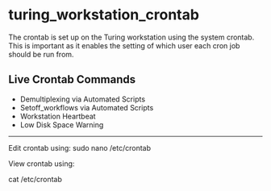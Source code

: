 # turing_workstation_crontab
The crontab is set up on the Turing workstation using the system crontab. This is important as it enables the setting of which user each cron job should be run from.
## Live Crontab Commands
- Demultiplexing via Automated Scripts
- Setoff_workflows via Automated Scripts
- Workstation Heartbeat
- Low Disk Space Warning
---
Edit crontab using: sudo nano /etc/crontab

View crontab using:

cat /etc/crontab
